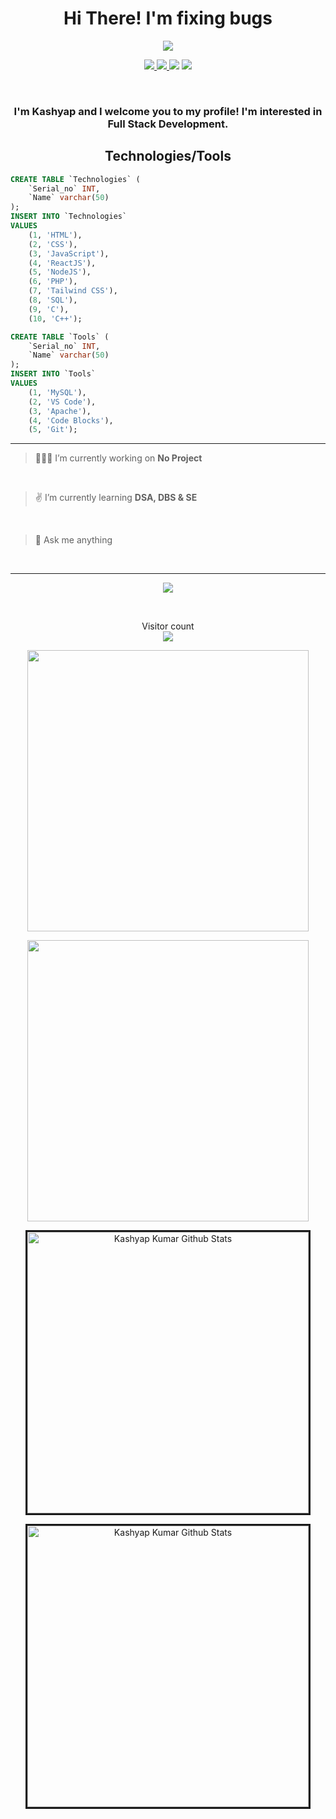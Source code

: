 <h1 align="center">
  Hi There! I'm fixing bugs
</h1>

<div align="center">
  <img src="https://media3.giphy.com/media/UQDSBzfyiBKvgFcSTw/200w.webp?cid=ecf05e47w621yq200j8rrdrgeing4vqvtvd6x6titbp7tmn8&rid=200w.webp&ct=g">
</div>

<p align="center">
  <a href="https://www.instagram.com/codingomega/" alt="Instgram Follow">
    <img src="https://img.shields.io/badge/Instagram-ef2b42?style=for-the-badge&logo=instagram&logoColor=white"/>
  </a>
  <a href="http://kashyapkumar.netlify.app/" alt="Website">
    <img src="https://img.shields.io/badge/website-059862?style=for-the-badge&logoColor=white"/>
  <a href="https://www.linkedin.com/in/kashyapkumar/" alt="Linkedin">
    <img src="https://img.shields.io/badge/LinkedIn-1b5be5?style=for-the-badge&logo=linkedin&logoColor=white"/></a>
  </a>
  <a href="https://www.youtube.com/c/codingomega/" alt="Linkedin">
    <img src="https://img.shields.io/badge/youtube-fb3536.svg?&style=for-the-badge&logo=youtube&logoColor=white"/></a>
  </a>
</p>

<br>

<h3 align="center">
  I'm Kashyap and I welcome you to my profile! I'm interested in Full Stack Development.
</h3>

<h2 align="center">Technologies/Tools</h2>

```sql
CREATE TABLE `Technologies` (
    `Serial_no` INT,
    `Name` varchar(50)
);
INSERT INTO `Technologies`
VALUES 
    (1, 'HTML'),
    (2, 'CSS'),
    (3, 'JavaScript'),
    (4, 'ReactJS'),
    (5, 'NodeJS'),
    (6, 'PHP'),
    (7, 'Tailwind CSS'),
    (8, 'SQL'),
    (9, 'C'),
    (10, 'C++');

CREATE TABLE `Tools` (
    `Serial_no` INT,
    `Name` varchar(50)
);
INSERT INTO `Tools`
VALUES 
    (1, 'MySQL'),
    (2, 'VS Code'),
    (3, 'Apache'),
    (4, 'Code Blocks'),
    (5, 'Git');
```

<hr style="color: #06d6a0">

> 🙋🏻‍♂️ I’m currently working on **No Project**
<br>

> ✌️ I’m currently learning **DSA, DBS & SE**
<br>

> 💬 Ask me anything
<br>

<hr>

<p align="center">
  <img src="https://activity-graph.herokuapp.com/graph?username=kashyapkumar-pdf&theme=dracula&bg_color=16181d&color=059862&line=0066ff&point=e9eaef&area=true&area_color=0066ff77&hide_border=true">
</p>

<br>

<p align="center"> 
  Visitor count<br>
  <img src="https://profile-counter.glitch.me/kashyapkumar-pdf/count.svg" />
</p>

<p align="center">
  <img width="450px" src="https://github-readme-stats.vercel.app/api?username=kashyapkumar-pdf&&show_icons=true&title_color=ff6600&icon_color=bb2acf&text_color=06d6a0&bg_color=16181d">
</p>
<p align='center'>
  <img width="450px" src="https://github-readme-stats.vercel.app/api/top-langs/?username=kashyapkumar-pdf&theme=radical&hide=jupyter%20notebook&layout=compact&langs_count=8&bg_color=16181d">
</p>
<p align='center'>
  <img width="450px" style="border-style:solid" src="https://github-readme-streak-stats.herokuapp.com/?user=kashyapkumar-pdf&theme=radical&bg_color=16181d" alt="Kashyap Kumar Github Stats" />
</p>
<p align='center'>
  <img width="450px" style="border-style:solid" src="https://github-profile-trophy.vercel.app/?username=kashyapkumar-pdf&theme=dracula&column=4&no-frame=true" alt="Kashyap Kumar Github Stats" />
</p> 
